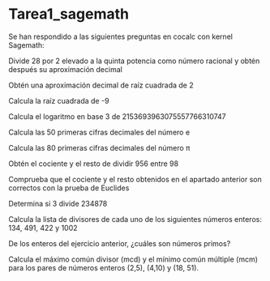 # Tarea1_sagemath
Se han respondido a las siguientes preguntas en cocalc con kernel Sagemath:

Divide 28 por 2 elevado a la quinta potencia como número racional y obtén después su aproximación decimal

Obtén una aproximación decimal de raíz cuadrada de 2

Calcula la raíz cuadrada de -9

Calcula el logaritmo en base 3 de 2153693963075557766310747

Calcula las 50 primeras cifras decimales del número e

Calcula las 80 primeras cifras decimales del número π

Obtén el cociente y el resto de dividir 956 entre 98

Comprueba que el cociente y el resto obtenidos en el apartado anterior son correctos con la prueba de Euclides

Determina si 3 divide 234878

Calcula la lista de divisores de cada uno de los siguientes números enteros: 134, 491, 422 y 1002

De los enteros del ejercicio anterior, ¿cuáles son números primos?

Calcula el máximo común divisor (mcd) y el mínimo común múltiple (mcm) para los pares de números enteros (2,5), (4,10) y (18, 51).
